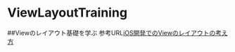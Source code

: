 # ViewLayoutTraining

##Viewのレイアウト基礎を学ぶ
参考URL[iOS開発でのViewのレイアウトの考え方](http://qiita.com/NorsteinBekkler/items/94ea6ce3a4da0054edbb)
